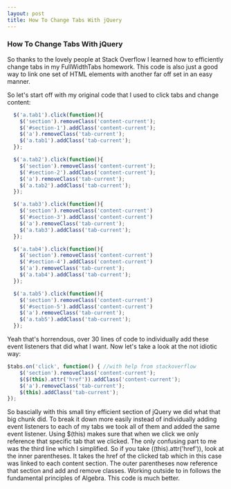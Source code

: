```yaml
---
layout: post
title: How To Change Tabs With jQuery
---
```


### How To Change Tabs With jQuery

So thanks to the lovely people at Stack Overflow I learned how to efficiently change tabs in my FullWidthTabs homework. This code is also just a good way to link one set of HTML elements with another far off set in an easy manner.  

So let's start off with my original code that I used to click tabs and change content:  

```javascript
  $('a.tab1').click(function(){
    $('section').removeClass('content-current');
    $('#section-1').addClass('content-current');
    $('a').removeClass('tab-current');
    $('a.tab1').addClass('tab-current');
  });

  $('a.tab2').click(function(){
    $('section').removeClass('content-current');
    $('#section-2').addClass('content-current');
    $('a').removeClass('tab-current');
    $('a.tab2').addClass('tab-current');
  });

  $('a.tab3').click(function(){
    $('section').removeClass('content-current')
    $('#section-3').addClass('content-current')
    $('a').removeClass('tab-current');
    $('a.tab3').addClass('tab-current');
  });

  $('a.tab4').click(function(){
    $('section').removeClass('content-current')
    $('#section-4').addClass('content-current')
    $('a').removeClass('tab-current');
    $('a.tab4').addClass('tab-current');
  });

  $('a.tab5').click(function(){
    $('section').removeClass('content-current')
    $('#section-5').addClass('content-current')
    $('a').removeClass('tab-current');
    $('a.tab5').addClass('tab-current');
  });
```

Yeah that's horrendous, over 30 lines of code to individually add these event listeners that did what I want. Now let's take a look at the not idiotic way:  

```javascript
$tabs.on('click', function() { //with help from stackoverflow
    $('section').removeClass('content-current');
    $($(this).attr('href')).addClass('content-current');
    $('a').removeClass('tab-current');
    $(this).addClass('tab-current');
});
```
So bascially with this small tiny efficient section of jQuery we did what that big chunk did. To break it down more easily instead of individually adding event listeners to each of my tabs we took all of them and added the same event listener. Using $(this) makes sure that when we click we only reference that specific tab that we clicked. The only confusing part to me was the third line which I simplified. So if you take $($(this).attr('href')), look at the inner parentheses. It takes the href of the clicked tab which in this case was linked to each content section. The outer parentheses now reference that section and add and remove classes. Working outside to in follows the fundamental principles of Algebra. This code is much better.  
